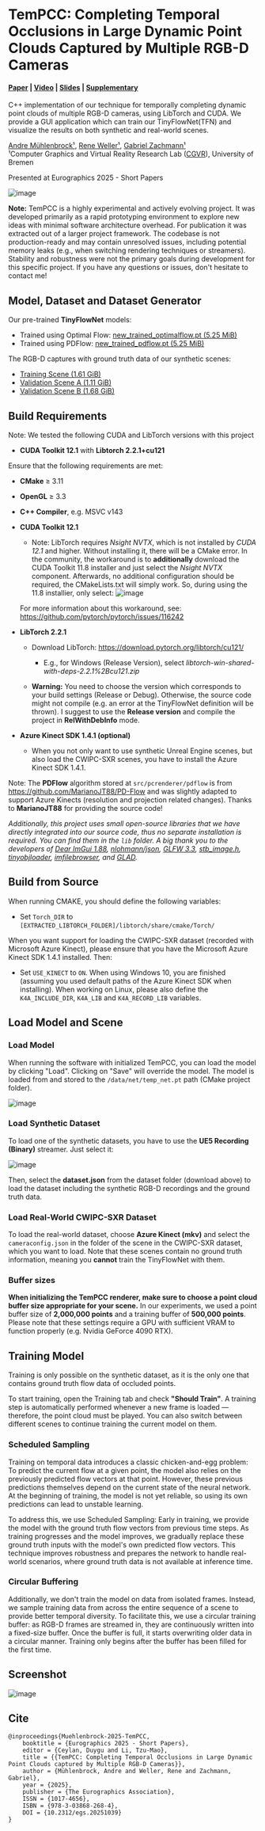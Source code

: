 
# TemPCC: Completing Temporal Occlusions in Large Dynamic Point Clouds Captured by Multiple RGB-D Cameras

#### [Paper](https://diglib.eg.org/handle/10.2312/egs20251039) | [Video](https://cgvr.cs.uni-bremen.de/papers/eg2025/tempcc/TemPCC_EG2025s_Video.mp4) | [Slides](https://cgvr.cs.uni-bremen.de/papers/eg2025/tempcc/TemPCC_EG2025s_Slides.pdf) | [Supplementary](https://cgvr.cs.uni-bremen.de/papers/eg2025/tempcc/TemPCC_EG2025s_Supplementary_Material.pdf)

C++ implementation of our technique for temporally completing dynamic point clouds of multiple RGB-D cameras, using LibTorch and CUDA. We provide a GUI application which can train our TinyFlowNet(TFN) and visualize the results on both synthetic and real-world scenes.

[Andre Mühlenbrock¹](https://orcid.org/0000-0002-7836-3341), [Rene Weller¹](https://orcid.org/0009-0002-2544-4153), [Gabriel Zachmann¹](https://orcid.org/0000-0001-8155-1127)\
¹Computer Graphics and Virtual Reality Research Lab ([CGVR](https://cgvr.cs.uni-bremen.de/)), University of Bremen

Presented at Eurographics 2025 - Short Papers

![image](images/teaser.png)

**Note:** TemPCC is a highly experimental and actively evolving project. It was developed primarily as a rapid prototyping environment to explore new ideas with minimal software architecture overhead. For publication it was extracted out of a larger project framework. The codebase is not production-ready and may contain unresolved issues, including potential memory leaks (e.g., when switching rendering techniques or streamers). Stability and robustness were not the primary goals during development for this specific project. If you have any questions or issues, don't hesitate to contact me!


## Model, Dataset and Dataset Generator
Our pre-trained **TinyFlowNet** models: 
 - Trained using Optimal Flow: [new_trained_optimalflow.pt (5.25 MiB)](https://github.com/muehlenb/TemPCC/raw/refs/heads/main/data/net/new_trained_optimalflow.pt)
 - Trained using PDFlow: [new_trained_pdflow.pt (5.25 MiB)](https://github.com/muehlenb/TemPCC/raw/refs/heads/main/data/net/new_trained_pdflow.pt) 
 
The RGB-D captures with ground truth data of our synthetic scenes:
 - [Training Scene (1.61 GiB)](https://cgvr.cs.uni-bremen.de/papers/eg2025/tempcc/dataset/TemPCC_TrainingScene.7z)
 - [Validation Scene A (1.11 GiB)](https://cgvr.cs.uni-bremen.de/papers/eg2025/tempcc/dataset/TemPCC_ValidationSceneA.7z)
 - [Validation Scene B (1.68 GiB)](https://cgvr.cs.uni-bremen.de/papers/eg2025/tempcc/dataset/TemPCC_ValidationSceneB.7z)

## Build Requirements

Note: We tested the following CUDA and LibTorch versions with this project

 - **CUDA Toolkit 12.1** with **Libtorch 2.2.1+cu121**
 
Ensure that the following requirements are met:

 - **CMake** ≥ 3.11
 - **OpenGL** ≥ 3.3
 - **C++ Compiler**, e.g. MSVC v143
 - **CUDA Toolkit 12.1**
   - Note: LibTorch requires *Nsight NVTX*, which is not installed by *CUDA 12.1* and higher. Without installing it, there will be a CMake error. In the community, the workaround is to **additionally** download the CUDA Toolkit 11.8 installer and just select the *Nsight NVTX* component. Afterwards, no additional configuration should be required, the CMakeLists.txt will simply work. So, during using the 11.8 installier, only select:
	![image](images/nvtx_118.png)
	
	For more information about this workaround, see: https://github.com/pytorch/pytorch/issues/116242
   
 - **LibTorch 2.2.1**
   - Download LibTorch: https://download.pytorch.org/libtorch/cu121/
     - E.g., for Windows (Release Version), select *libtorch-win-shared-with-deps-2.2.1%2Bcu121.zip*
	
	- **Warning:** You need to choose the version which corresponds to your build settings (Release or Debug). Otherwise, the source code might not compile (e.g. an error at the TinyFlowNet definition will be thrown). I suggest to use the **Release version** and compile the project in **RelWithDebInfo** mode.
 
 
 - **Azure Kinect SDK 1.4.1 (optional)** 
   - When you not only want to use synthetic Unreal Engine scenes, but also load the CWIPC-SXR scenes, you have to install the Azure Kinect SDK 1.4.1.

Note: The **PDFlow** algorithm stored at `src/pcrenderer/pdflow` is from https://github.com/MarianoJT88/PD-Flow and was slightly adapted to support Azure Kinects (resolution and projection related changes). Thanks to **MarianoJT88** for providing the source code!

*Additionally, this project uses small open-source libraries that we have directly integrated into our source code, thus no separate installation is required. You can find them in the `lib` folder. 
A big thank you to the developers of
[Dear ImGui 1.88](https://github.com/ocornut/imgui),
[nlohmann/json](https://github.com/nlohmann/json),
[GLFW 3.3](https://www.glfw.org/),
[stb_image.h](https://github.com/nothings/stb),
[tinyobjloader](https://github.com/tinyobjloader/tinyobjloader),
[imfilebrowser](https://github.com/AirGuanZ/imgui-filebrowser), and
[GLAD](https://gen.glad.sh/).*
## Build from Source

When running CMAKE, you should define the following variables:

- Set `Torch_DIR` to `[EXTRACTED_LIBTORCH_FOLDER]/libtorch/share/cmake/Torch/`

When you want support for loading the CWIPC-SXR dataset (recorded with Microsoft Azure Kinect), please ensure that you have the Microsoft Azure Kinect SDK 1.4.1 installed. Then:

- Set `USE_KINECT` to `ON`. When using Windows 10, you are finished (assuming you used default paths of the Azure Kinect SDK when installing). When working on Linux, please also define the `K4A_INCLUDE_DIR`, `K4A_LIB` and `K4A_RECORD_LIB` variables.

## Load Model and Scene
### Load Model
When running the software with initialized TemPCC, you can load the model by clicking "Load". Clicking on "Save" will override the model. The model is loaded from and stored to the `/data/net/temp_net.pt` path (CMake project folder).

![image](images/load_model.png)

### Load Synthetic Dataset
To load one of the synthetic datasets, you have to use the **UE5 Recording (Binary)** streamer. Just select it:

![image](images/source_ue5_recording.png)

Then, select the **dataset.json** from the dataset folder (download above) to load the dataset including the synthetic RGB-D recordings and the ground truth data.

### Load Real-World CWIPC-SXR Dataset
To load the real-world dataset, choose **Azure Kinect (mkv)** and select the `cameraconfig.json` in the folder of the scene in the CWIPC-SXR dataset, which you want to load. Note that these scenes contain no ground truth information, meaning you **cannot** train the TinyFlowNet with them.

### Buffer sizes
**When initializing the TemPCC renderer, make sure to choose a point cloud buffer size appropriate for your scene.**
In our experiments, we used a point buffer size of **2,000,000 points** and a training buffer of **500,000 points**.
Please note that these settings require a GPU with sufficient VRAM to function properly (e.g. Nvidia GeForce 4090 RTX).


## Training Model
Training is only possible on the synthetic dataset, as it is the only one that contains ground truth flow data of occluded points.

To start training, open the Training tab and check **"Should Train"**. A training step is automatically performed whenever a new frame is loaded — therefore, the point cloud must be played. You can also switch between different scenes to continue training the current model on them.

### Scheduled Sampling
Training on temporal data introduces a classic chicken-and-egg problem: To predict the current flow at a given point, the model also relies on the previously predicted flow vectors at that point. However, these previous predictions themselves depend on the current state of the neural network. At the beginning of training, the model is not yet reliable, so using its own predictions can lead to unstable learning.

To address this, we use Scheduled Sampling: Early in training, we provide the model with the ground truth flow vectors from previous time steps. As training progresses and the model improves, we gradually replace these ground truth inputs with the model's own predicted flow vectors. This technique improves robustness and prepares the network to handle real-world scenarios, where ground truth data is not available at inference time.

### Circular Buffering
Additionally, we don't train the model on data from isolated frames. Instead, we sample training data from across the entire sequence of a scene to provide better temporal diversity. To facilitate this, we use a circular training buffer: as RGB-D frames are streamed in, they are continuously written into a fixed-size buffer. Once the buffer is full, it starts overwriting older data in a circular manner. Training only begins after the buffer has been filled for the first time.

## Screenshot

![image](images/screenshot.jpg)

## Cite
```
@inproceedings{Muehlenbrock-2025-TemPCC,
    booktitle = {Eurographics 2025 - Short Papers},
    editor = {Ceylan, Duygu and Li, Tzu-Mao},
    title = {{TemPCC: Completing Temporal Occlusions in Large Dynamic Point Clouds captured by Multiple RGB-D Cameras}},
    author = {Mühlenbrock, Andre and Weller, Rene and Zachmann, Gabriel},
    year = {2025},
    publisher = {The Eurographics Association},
    ISSN = {1017-4656},
    ISBN = {978-3-03868-268-4},
    DOI = {10.2312/egs.20251039}
}
```
